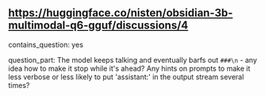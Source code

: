 ## https://huggingface.co/nisten/obsidian-3b-multimodal-q6-gguf/discussions/4

contains_question: yes

question_part: The model keeps talking and eventually barfs out `###\n` - any idea how to make it stop while it's ahead? Any hints on prompts to make it less verbose or less likely to put 'assistant:' in the output stream several times?